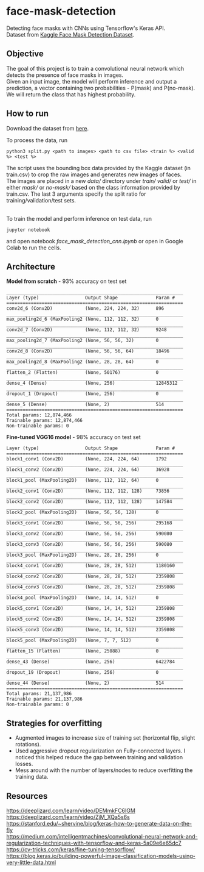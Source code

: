 # face-mask-detection
Detecting face masks with CNNs using Tensorflow's Keras API. <br>
Dataset from [Kaggle Face Mask Detection Dataset](https://www.kaggle.com/wobotintelligence/face-mask-detection-dataset).<br>

## Objective
The goal of this project is to train a convolutional neural network which detects the presence of face masks in images.<br> Given an input image, the model will perform inference and output a prediction, a vector containing two probabilities -  P(mask) and P(no-mask). We will return the class that has highest probability.
## How to run
Download the dataset from [here](https://www.kaggle.com/wobotintelligence/face-mask-detection-dataset).<br>

To process the data, run
```
python3 split.py <path to images> <path to csv file> <train %> <valid %> <test %>
```
The script uses the bounding box data provided by the Kaggle dataset (in train.csv) to crop the raw images and generates new images of faces. <br>The images are placed in a new *data/* directory under *train/* *valid/* or *test/* in either *mask/* or *no-mask/* based on the class information provided by train.csv. The last 3 arguments specify the split ratio for training/validation/test sets.<br><br>

To train the model and perform inference on test data, run
```
jupyter notebook
``` 
and open notebook *face_mask_detection_cnn.ipynb* or open in Google Colab to run the cells.

## Architecture
**Model from scratch** - 93% accuracy on test set
```
_________________________________________________________________
Layer (type)                 Output Shape              Param #   
=================================================================
conv2d_6 (Conv2D)            (None, 224, 224, 32)      896       
_________________________________________________________________
max_pooling2d_6 (MaxPooling2 (None, 112, 112, 32)      0         
_________________________________________________________________
conv2d_7 (Conv2D)            (None, 112, 112, 32)      9248      
_________________________________________________________________
max_pooling2d_7 (MaxPooling2 (None, 56, 56, 32)        0         
_________________________________________________________________
conv2d_8 (Conv2D)            (None, 56, 56, 64)        18496     
_________________________________________________________________
max_pooling2d_8 (MaxPooling2 (None, 28, 28, 64)        0         
_________________________________________________________________
flatten_2 (Flatten)          (None, 50176)             0         
_________________________________________________________________
dense_4 (Dense)              (None, 256)               12845312  
_________________________________________________________________
dropout_1 (Dropout)          (None, 256)               0         
_________________________________________________________________
dense_5 (Dense)              (None, 2)                 514       
=================================================================
Total params: 12,874,466
Trainable params: 12,874,466
Non-trainable params: 0
```

**Fine-tuned VGG16 model** - 98% accuracy on test set
```
Layer (type)                 Output Shape              Param #   
=================================================================
block1_conv1 (Conv2D)        (None, 224, 224, 64)      1792      
_________________________________________________________________
block1_conv2 (Conv2D)        (None, 224, 224, 64)      36928     
_________________________________________________________________
block1_pool (MaxPooling2D)   (None, 112, 112, 64)      0         
_________________________________________________________________
block2_conv1 (Conv2D)        (None, 112, 112, 128)     73856     
_________________________________________________________________
block2_conv2 (Conv2D)        (None, 112, 112, 128)     147584    
_________________________________________________________________
block2_pool (MaxPooling2D)   (None, 56, 56, 128)       0         
_________________________________________________________________
block3_conv1 (Conv2D)        (None, 56, 56, 256)       295168    
_________________________________________________________________
block3_conv2 (Conv2D)        (None, 56, 56, 256)       590080    
_________________________________________________________________
block3_conv3 (Conv2D)        (None, 56, 56, 256)       590080    
_________________________________________________________________
block3_pool (MaxPooling2D)   (None, 28, 28, 256)       0         
_________________________________________________________________
block4_conv1 (Conv2D)        (None, 28, 28, 512)       1180160   
_________________________________________________________________
block4_conv2 (Conv2D)        (None, 28, 28, 512)       2359808   
_________________________________________________________________
block4_conv3 (Conv2D)        (None, 28, 28, 512)       2359808   
_________________________________________________________________
block4_pool (MaxPooling2D)   (None, 14, 14, 512)       0         
_________________________________________________________________
block5_conv1 (Conv2D)        (None, 14, 14, 512)       2359808   
_________________________________________________________________
block5_conv2 (Conv2D)        (None, 14, 14, 512)       2359808   
_________________________________________________________________
block5_conv3 (Conv2D)        (None, 14, 14, 512)       2359808   
_________________________________________________________________
block5_pool (MaxPooling2D)   (None, 7, 7, 512)         0         
_________________________________________________________________
flatten_15 (Flatten)         (None, 25088)             0         
_________________________________________________________________
dense_43 (Dense)             (None, 256)               6422784   
_________________________________________________________________
dropout_19 (Dropout)         (None, 256)               0         
_________________________________________________________________
dense_44 (Dense)             (None, 2)                 514       
=================================================================
Total params: 21,137,986
Trainable params: 21,137,986
Non-trainable params: 0
```

## Strategies for overfitting
* Augmented images to increase size of training set (horizontal flip, slight rotations).
* Used aggressive dropout regularization on Fully-connected layers. I noticed this helped reduce the gap between training and validation losses.
* Mess around with the number of layers/nodes to reduce overfitting the training data.


## Resources
https://deeplizard.com/learn/video/DEMmkFC6IGM<br>
https://deeplizard.com/learn/video/ZjM_XQa5s6s<br>
https://stanford.edu/~shervine/blog/keras-how-to-generate-data-on-the-fly<br>
https://medium.com/intelligentmachines/convolutional-neural-network-and-regularization-techniques-with-tensorflow-and-keras-5a09e6e65dc7<br>
https://cv-tricks.com/keras/fine-tuning-tensorflow/<br>
https://blog.keras.io/building-powerful-image-classification-models-using-very-little-data.html
